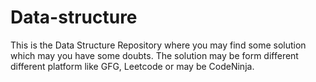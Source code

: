 # Data-structure
This is the Data Structure Repository where you may find some solution  which may you have some doubts.
The solution may be form different different platform like GFG, Leetcode or may be CodeNinja.
